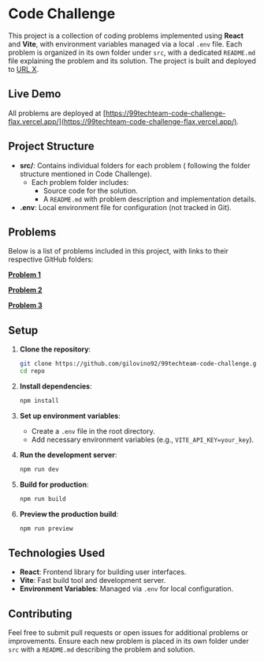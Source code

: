 # Code Challenge

This project is a collection of coding problems implemented using **React** and **Vite**, with environment variables managed via a local `.env` file. Each problem is organized in its own folder under `src`, with a dedicated `README.md` file explaining the problem and its solution. The project is built and deployed to [URL X](https://example.com).
## Live Demo

All problems are deployed at [https://99techteam-code-challenge-flax.vercel.app/](https://99techteam-code-challenge-flax.vercel.app/).

## Project Structure

- **src/**: Contains individual folders for each problem ( following the folder structure mentioned in Code Challenge).
  - Each problem folder includes:
    - Source code for the solution.
    - A `README.md` with problem description and implementation details.
- **.env**: Local environment file for configuration (not tracked in Git).

## Problems

Below is a list of problems included in this project, with links to their respective GitHub folders:

**[Problem 1](https://github.com/gilovino92/99techteam-code-challenge/tree/main/src/problem1)**  

**[Problem 2](https://github.com/gilovino92/99techteam-code-challenge/tree/main/src/problem2)**  

**[Problem 3](https://github.com/gilovino92/99techteam-code-challenge/tree/main/src/problem3)**  

## Setup

1. **Clone the repository**:
   ```bash
   git clone https://github.com/gilovino92/99techteam-code-challenge.git
   cd repo
   ```

2. **Install dependencies**:
   ```bash
   npm install
   ```

3. **Set up environment variables**:
   - Create a `.env` file in the root directory.
   - Add necessary environment variables (e.g., `VITE_API_KEY=your_key`).

4. **Run the development server**:
   ```bash
   npm run dev
   ```

5. **Build for production**:
   ```bash
   npm run build
   ```

6. **Preview the production build**:
   ```bash
   npm run preview
   ```

## Technologies Used

- **React**: Frontend library for building user interfaces.
- **Vite**: Fast build tool and development server.
- **Environment Variables**: Managed via `.env` for local configuration.

## Contributing

Feel free to submit pull requests or open issues for additional problems or improvements. Ensure each new problem is placed in its own folder under `src` with a `README.md` describing the problem and solution.